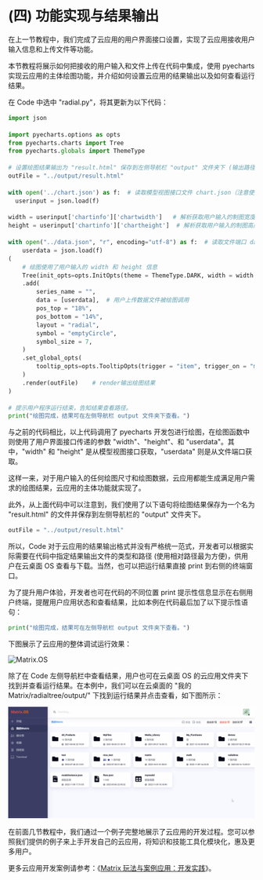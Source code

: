 # (四) 功能实现与结果输出

在上一节教程中，我们完成了云应用的用户界面接口设置，实现了云应用接收用户输入信息和上传文件等功能。

本节教程将展示如何把接收的用户输入和文件上传在代码中集成，使用 pyecharts 实现云应用的主体绘图功能，并介绍如何设置云应用的结果输出以及如何查看运行结果。

在 Code 中选中 "radial.py"，将其更新为以下代码：

```python
import json

import pyecharts.options as opts
from pyecharts.charts import Tree
from pyecharts.globals import ThemeType

# 设置绘图结果输出为 "result.html" 保存到左侧导航栏 "output" 文件夹下 (输出路径可以由开发者任意指定)
outFile = "../output/result.html"

with open('../chart.json') as f:  # 读取模型视图接口文件 chart.json（注意使用相对路径）
  userinput = json.load(f)        
  
width = userinput['chartinfo']['chartwidth']   # 解析获取用户输入的制图宽度并赋给变量 width
height = userinput['chartinfo']['chartheight']  # 解析获取用户输入的制图高度并赋给变量 height

with open("../data.json", "r", encoding="utf-8") as f:  # 读取文件端口 data.json（注意使用相对路径）
    userdata = json.load(f)
(
    # 绘图使用了用户输入的 width 和 height 信息
    Tree(init_opts=opts.InitOpts(theme = ThemeType.DARK, width = width + "px", height = height + "px"))
    .add(
        series_name = "",
        data = [userdata],  # 用户上传数据文件被绘图调用
        pos_top = "18%",
        pos_bottom = "14%",
        layout = "radial",
        symbol = "emptyCircle",
        symbol_size = 7,
    )
    .set_global_opts(
        tooltip_opts=opts.TooltipOpts(trigger = "item", trigger_on = "mousemove")
    )
    .render(outFile)    # render输出绘图结果
)

# 提示用户程序运行结束，告知结果查看路径。
print("绘图完成，结果可在左侧导航栏 output 文件夹下查看。")
```

与之前的代码相比，以上代码调用了 pyecharts 开发包进行绘图，在绘图函数中则使用了用户界面接口传递的参数 "width"、"height"、和 "userdata"。其中，"width" 和 "height" 是从模型视图接口获取，"userdata" 则是从文件端口获取。

这样一来，对于用户输入的任何绘图尺寸和绘图数据，云应用都能生成满足用户需求的绘图结果，云应用的主体功能就实现了。

此外，从上面代码中可以注意到，我们使用了以下语句将绘图结果保存为一个名为 "result.html" 的文件并保存到左侧导航栏的 "output" 文件夹下。

```python
outFile = "../output/result.html"
```

所以，Code 对于云应用的结果输出格式并没有严格统一范式，开发者可以根据实际需要在代码中指定结果输出文件的类型和路径 (使用相对路径最为方便)，供用户在云桌面 OS 查看与下载。当然，也可以把运行结果直接 print 到右侧的终端窗口。

为了提升用户体验，开发者也可在代码的不同位置 print 提示性信息显示在右侧用户终端，提醒用户应用状态和查看结果，比如本例在代码最后加了以下提示性语句：

```python
print("绘图完成，结果可在左侧导航栏 output 文件夹下查看。")
```

下图展示了云应用的整体调试运行效果：

![Matrix.OS](../../../../../media/os/tools/code/apprun1.gif "环状树图应用运行效果")

除了在 Code 左侧导航栏中查看结果，用户也可在云桌面 OS 的云应用文件夹下找到并查看运行结果。在本例中，我们可以在云桌面的 "我的Matrix/radialtree/output/" 下找到运行结果并点击查看，如下图所示：

![Matrix.OS](../../../../../media/os/tools/code/viewresultinos.gif "在云桌面查看应用运行结果")

在前面几节教程中，我们通过一个例子完整地展示了云应用的开发过程。您可以参照我们提供的例子来上手开发自己的云应用，将知识和技能工具化模块化，惠及更多用户。

更多云应用开发案例请参考：《[Matrix 玩法与案例应用：开发实践](zh-cn/demo/gallery.md)》。